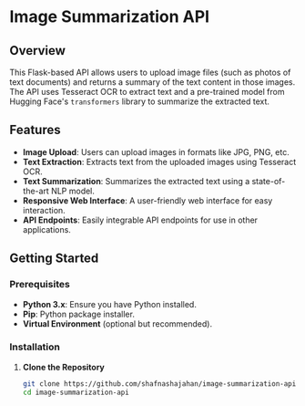# Image Summarization API

## Overview

This Flask-based API allows users to upload image files (such as photos of text documents) and returns a summary of the text content in those images. The API uses Tesseract OCR to extract text and a pre-trained model from Hugging Face's `transformers` library to summarize the extracted text.

## Features

- **Image Upload**: Users can upload images in formats like JPG, PNG, etc.
- **Text Extraction**: Extracts text from the uploaded images using Tesseract OCR.
- **Text Summarization**: Summarizes the extracted text using a state-of-the-art NLP model.
- **Responsive Web Interface**: A user-friendly web interface for easy interaction.
- **API Endpoints**: Easily integrable API endpoints for use in other applications.

## Getting Started

### Prerequisites

- **Python 3.x**: Ensure you have Python installed.
- **Pip**: Python package installer.
- **Virtual Environment** (optional but recommended).

### Installation

1. **Clone the Repository**

   ```bash
   git clone https://github.com/shafnashajahan/image-summarization-api.git
   cd image-summarization-api
